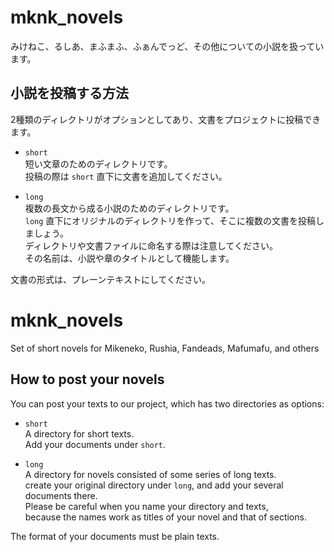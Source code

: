 # mknk_novels
みけねこ、るしあ、まふまふ、ふぁんでっど、その他についての小説を扱っています。
## 小説を投稿する方法  
2種類のディレクトリがオプションとしてあり、文書をプロジェクトに投稿できます。  
* `short`  
  短い文章のためのディレクトリです。  
  投稿の際は `short` 直下に文書を追加してください。  
  
* `long`  
  複数の長文から成る小説のためのディレクトリです。  
  `long` 直下にオリジナルのディレクトリを作って、そこに複数の文書を投稿しましょう。  
  ディレクトリや文書ファイルに命名する際は注意してください。  
  その名前は、小説や章のタイトルとして機能します。

文書の形式は、プレーンテキストにしてください。

# mknk_novels
Set of short novels for Mikeneko, Rushia, Fandeads, Mafumafu, and others  
## How to post your novels  
You can post your texts to our project, which has two directories as options:  
* `short`  
  A directory for short texts.  
  Add your documents under `short`.  

* `long`  
  A directory for novels consisted of some series of long texts.  
  create your original directory under `long`, and add your several documents there.  
  Please be careful when you name your directory and texts,  
  because the names work as titles of your novel and that of sections.  

The format of your documents must be plain texts.
